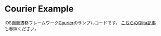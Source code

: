 # Courier Example

iOS画面遷移フレームワーク[Courier](https://github.com/imk2o/Courier)のサンプルコードです。
[こちらのQiita記事](https://qiita.com/drafts/526fa597d98274efc4b1)も参照ください。

